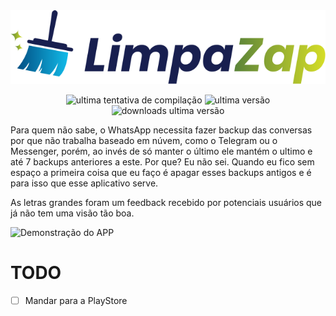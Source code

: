 <center>
  <img src="media/logo.svg" />
</center>

<p align="center">
  <img alt="ultima tentativa de compilação" src="https://img.shields.io/github/workflow/status/lucasew/limpazap/release?label=Compila%C3%A7%C3%A3o%20de%20APK&logo=github&style=flat-square" />
  <img alt="ultima versão" src="https://img.shields.io/github/v/release/lucasew/limpazap?label=Ultima%20vers%C3%A3o&logo=github&style=flat-square" /> 
  <img alt="downloads ultima versão" src="https://img.shields.io/github/downloads/lucasew/limpazap/latest/total?label=Downloads%20ultima%20vers%C3%A3o&logo=github&style=flat-square" />
</p>

Para quem não sabe, o WhatsApp necessita fazer backup das conversas por que não trabalha baseado em núvem, como o Telegram ou o Messenger, porém, ao invés de só manter o último ele mantém o ultimo e até 7 backups anteriores a este. Por que? Eu não sei. Quando eu fico sem espaço a primeira coisa que eu faço é apagar esses backups antigos e é para isso que esse aplicativo serve.

As letras grandes foram um feedback recebido por potenciais usuários que já não tem uma visão tão boa.

![Demonstração do APP](demo.webp)


# TODO
- [ ] Mandar para a PlayStore
